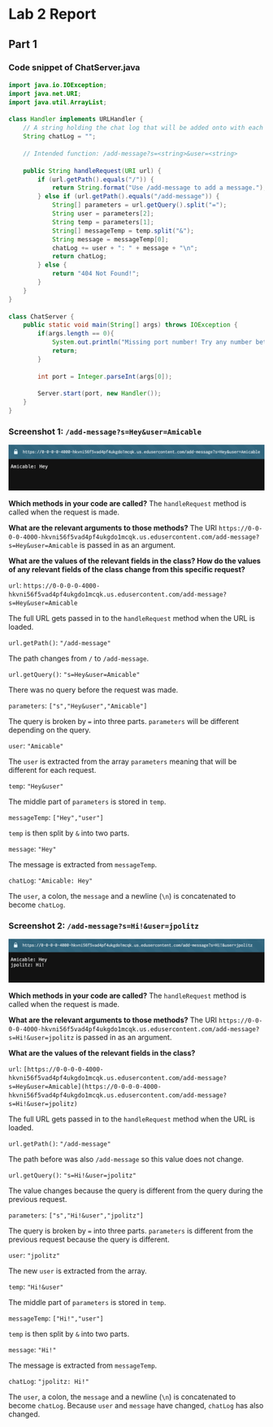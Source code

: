 # Lab 2 Report

## Part 1 

### Code snippet of ChatServer.java

```java
import java.io.IOException;
import java.net.URI;
import java.util.ArrayList;

class Handler implements URLHandler {
    // A string holding the chat log that will be added onto with each /add-message request
    String chatLog = "";

    // Intended function: /add-message?s=<string>&user=<string>
    
    public String handleRequest(URI url) {
        if (url.getPath().equals("/")) {
            return String.format("Use /add-message to add a message.");
        } else if (url.getPath().equals("/add-message")) {
            String[] parameters = url.getQuery().split("=");
            String user = parameters[2];
            String temp = parameters[1];
            String[] messageTemp = temp.split("&");
            String message = messageTemp[0];
            chatLog += user + ": " + message + "\n";
            return chatLog;
        } else {
            return "404 Not Found!";
        }
    }
}

class ChatServer {
    public static void main(String[] args) throws IOException {
        if(args.length == 0){
            System.out.println("Missing port number! Try any number between 1024 to 49151");
            return;
        }

        int port = Integer.parseInt(args[0]);

        Server.start(port, new Handler());
    }
}
```

### Screenshot 1: `/add-message?s=Hey&user=Amicable`

![Image](lab2_1.png)

**Which methods in your code are called?** The `handleRequest` method is called when the request is made.

**What are the relevant arguments to those methods?** The URI `https://0-0-0-0-4000-hkvni56f5vad4pf4ukgdo1mcqk.us.edusercontent.com/add-message?s=Hey&user=Amicable` is passed in as an argument.

**What are the values of the relevant fields in the class? How do the values of any relevant fields of the class change from this specific request?** 

`url`: `https://0-0-0-0-4000-hkvni56f5vad4pf4ukgdo1mcqk.us.edusercontent.com/add-message?s=Hey&user=Amicable`

The full URL gets passed in to the `handleRequest` method when the URL is loaded.

`url.getPath()`: `"/add-message"`

The path changes from `/` to `/add-message`.

`url.getQuery()`: `"s=Hey&user=Amicable"`

There was no query before the request was made. 

`parameters`: `["s","Hey&user","Amicable"]`

The query is broken by `=` into three parts. `parameters` will be different depending on the query.

`user`: `"Amicable"`

The `user` is extracted from the array `parameters` meaning that will be different for each request.

`temp`: `"Hey&user"`

The middle part of `parameters` is stored in `temp`.

`messageTemp`: `["Hey","user"]`

`temp` is then split by `&` into two parts.

`message`: `"Hey"`

The message is extracted from `messageTemp`.

`chatLog`: `"Amicable: Hey"`

The `user`, a colon, the `message` and a newline (`\n`) is concatenated to become `chatLog`.  

### Screenshot 2: `/add-message?s=Hi!&user=jpolitz`

![Image](lab2_2.png)

**Which methods in your code are called?** The `handleRequest` method is called when the request is made.

**What are the relevant arguments to those methods?** The URI `https://0-0-0-0-4000-hkvni56f5vad4pf4ukgdo1mcqk.us.edusercontent.com/add-message?s=Hi!&user=jpolitz` is passed in as an argument.

**What are the values of the relevant fields in the class?** 

`url`: `[https://0-0-0-0-4000-hkvni56f5vad4pf4ukgdo1mcqk.us.edusercontent.com/add-message?s=Hey&user=Amicable](https://0-0-0-0-4000-hkvni56f5vad4pf4ukgdo1mcqk.us.edusercontent.com/add-message?s=Hi!&user=jpolitz)`

The full URL gets passed in to the `handleRequest` method when the URL is loaded.

`url.getPath()`: `"/add-message"`

The path before was also `/add-message` so this value does not change.

`url.getQuery()`: `"s=Hi!&user=jpolitz"`

The value changes because the query is different from the query during the previous request.

`parameters`: `["s","Hi!&user","jpolitz"]`

The query is broken by `=` into three parts. `parameters` is different from the previous request because the query is different.

`user`: `"jpolitz"`

The new `user` is extracted from the array. 

`temp`: `"Hi!&user"`

The middle part of `parameters` is stored in `temp`.

`messageTemp`: `["Hi!","user"]`

`temp` is then split by `&` into two parts.

`message`: `"Hi!"`

The message is extracted from `messageTemp`.

`chatLog`: `"jpolitz: Hi!"`

The `user`, a colon, the `message` and a newline (`\n`) is concatenated to become `chatLog`. Because `user` and `message` have changed, `chatLog` has also changed.
